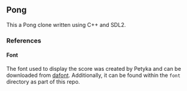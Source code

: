 ## Pong

  This a Pong clone written using C++ and SDL2.

### References

#### Font

  The font used to display the score was created by Petyka and
  can be downloaded from [dafont](https://www.dafont.com/retro-computer.font).
  Additionally, it can be found within the `font` directory as part of
  this repo.
